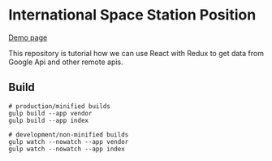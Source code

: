 # International Space Station Position
[Demo page](https://international-space-station-position.anri.pl)

This repository is tutorial how we can use React with Redux to get data from Google Api and other remote apis.

## Build

    # production/minified builds
    gulp build --app vendor
    gulp build --app index

    # development/non-minified builds
    gulp watch --nowatch --app vendor
    gulp watch --nowatch --app index

